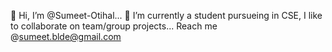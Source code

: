 👋 Hi, I’m @Sumeet-Otihal... 🌱 I’m currently a student pursueing in CSE, I like to collaborate on team/group projects... Reach me @sumeet.blde@gmail.com
